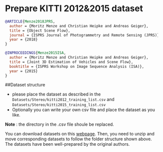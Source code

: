 # Prepare KITTI 2012&2015 dataset

<!-- [DATASET] -->

```bibtex
@ARTICLE{Menze2018JPRS,
  author = {Moritz Menze and Christian Heipke and Andreas Geiger},
  title = {Object Scene Flow},
  journal = {ISPRS Journal of Photogrammetry and Remote Sensing (JPRS)},
  year = {2018}
}

@INPROCEEDINGS{Menze2015ISA,
  author = {Moritz Menze and Christian Heipke and Andreas Geiger},
  title = {Joint 3D Estimation of Vehicles and Scene Flow},
  booktitle = {ISPRS Workshop on Image Sequence Analysis (ISA)},
  year = {2015}
}
```

[comment]: <> (```text)

[comment]: <> ([comment]: <> &#40;kitti2015&#41;)

[comment]: <> ([comment]: <> &#40;|   |   ├── training&#41;)

[comment]: <> ([comment]: <> &#40;|   |   |   ├── disp_occ_0&#41;)

[comment]: <> ([comment]: <> &#40;|   |   |   |   ├── xxxxxx_xx.png&#41;)

[comment]: <> ([comment]: <> &#40;|   |   |   ├── image_3&#41;)

[comment]: <> ([comment]: <> &#40;|   |   |   |   ├── xxxxxx_xx.png&#41;)

[comment]: <> ([comment]: <> &#40;|   |   |   ├── image_2&#41;)

[comment]: <> ([comment]: <> &#40;|   |   |   |   ├── xxxxxx_xx.png&#41;)

[comment]: <> ([comment]: <> &#40;```&#41;)

[comment]: <> ([comment]: <> &#40;```text&#41;)

[comment]: <> ([comment]: <> &#40;kitti2012&#41;)

[comment]: <> ([comment]: <> &#40;|   |   ├── training&#41;)

[comment]: <> ([comment]: <> &#40;|   |   |   ├── colored_0&#41;)

[comment]: <> ([comment]: <> &#40;|   |   |   |   ├── xxxxxx_xx.png&#41;)

[comment]: <> ([comment]: <> &#40;|   |   |   ├── colored_1&#41;)

[comment]: <> ([comment]: <> &#40;|   |   |   |   ├── xxxxxx_xx.png&#41;)

[comment]: <> ([comment]: <> &#40;|   |   |   ├── disp_occ&#41;)

[comment]: <> ([comment]: <> &#40;|   |   |   |   ├── xxxxxx_xx.png&#41;)

[comment]: <> (```)

##Dataset structure

- please place the dataset as described in the `Datasets/Stereo/kitti2012_training_list.csv` and `Datasets/Stereo/kitti2015_training_list.csv` 
- Optionally you can write your own csv file and place the dataset as you like.

**Note** : the directory in the .csv file shoule be replaced.  


You can download datasets on this [webpage](https://www.cvlibs.net/datasets/kitti/eval_scene_flow.php?benchmark=stereo). Then, you need to unzip and move corresponding datasets to follow the folder structure shown above. The datasets have been well-prepared by the original authors.